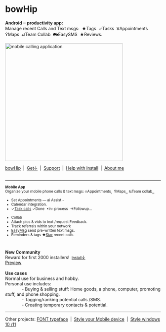 # bowHip
<b>Android ‒ productivity app:</b>&nbsp;<br>
Manage recent Calls and Text msgs:&nbsp; ★Tags  ✓Tasks  𑀫Appointments  ߉Maps  ⇄Team Collab&nbsp; 🗪EasySMS  ★Reviews.<br>

<a href="https://bowhip.org"><img style="height: 380px; margin-bottom:-0px; margin-top:0px;" src="https://bowhip.org/img/calling_application.png" alt="mobile calling application"></a>
     
<a href="https://bowhip.org">bowHip</a>  |  <a href="https://bowhip.org/bowHip_2.5.apk">Get<u>↓</u></a>  |  <a target="_blank" href="https://bowhip.blogspot.com/2022/02/bowhip-phone-call-sms-organizer-mobile.html">Support</a>  |  <a target="_blank" href="https://bowhip.org/Help-installing-apk-to-mobile-device.html">Help with install</a>  |  <a target="_blank" href="https://bowhip.org/about-me.htm">About me</a><br><br>
<hr /> 

<small>**Mobile App**<br>
Organize your mobile phone calls & text msgs:  ⍾Appointments<a href="https://bowhip.org/Mobile_Appointments.html" alt="Mobile Appoipntments from recent calls"> </a>&nbsp;  ߉Maps<a href="https://bowhip.org/use-my-tablet-device-with-google-maps.html" alt="Map driving route from phone"> &nbsp;</a> ⇆Team collab<a href="https://bowhip.org/use-my-tablet-device-with-google-maps.html" alt="Map driving route from phone"> &nbsp;</a>

 - Set Appointments — ai Assist - 
 - Calendar integration.
 - ✓<a target="_blank" href="https://bowhip.org/Mobile_taskbar_phone_tags.html" alt="Task recent calls">Task calls</a> ✓Done  •In- process  →Followup...<br><br>
 - Collab
 - Attach pics & vids to text /request Feedback.
 - Track referrals within your network
 - <a href="https://bowhip.org/Mobile_Easy_SMS_text_msgs.html" alt="Mobile Appointments">EasyMsg</a> send pre-written text msgs.
 - Reminders & tags
 ★<a target="_blank" href="https://bowhip.org/Mobile_Star_phone_calls.html" alt="star phone calls">Star</a> recent calls. &nbsp;  <br>
 
<br>
</small>

**New Community**<br>
Reward for first 2000 installers!  <a href="https://bowhip.org/bowHip_2.5.apk"><small>Install</small><u>↓</u></a><br>
<a href="https://bowhip.org/#screenshots">Preview</a></small>
<br><br>
**Use cases**<br>
Normal use for business and hobby.<br>
Personal use includes:<br>
       - Buying & selling stuff: Home goods, a phone, computer, promoting stuff, and phone shopping.<br>
       - Tagging/ranking potential calls /SMS.<br>
       - Creating temporary contacts & potential.  <br>


<hr />
Other projects: <a href="https://github.com/qp5/FONT">FONT typeface</a>  |  <a target="_blank" href="https://codepen.io/qp5/full/WNGbLBy">Style your Mobile device</a>  |   <a target="_blank" href="https://codepen.io/qp5/project/full/ZmBrJo">Style windows 10 /11 </a>


